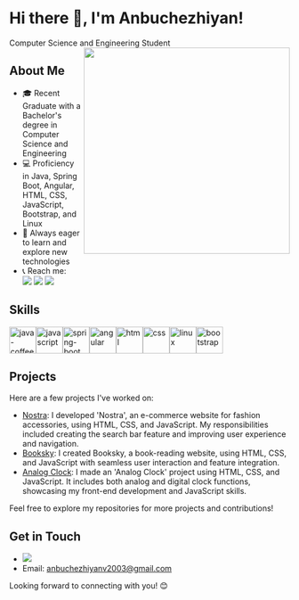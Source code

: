 # Hi there 👋, I'm Anbuchezhiyan! 

Computer Science and Engineering Student
<img align="right" width="370" src="https://i.pinimg.com/originals/47/f0/34/47f0342cec72b800463bf003eac1257e.gif">

## About Me

- 🎓 Recent Graduate with a Bachelor's degree in Computer Science and Engineering
- 💻 Proficiency in Java, Spring Boot, Angular, HTML, CSS, JavaScript, Bootstrap, and Linux
- 🌱  Always eager to learn and explore new technologies
- 📞 Reach me:
  <br/>
  [<img src="https://img.shields.io/badge/LinkedIn-0077B5?style=for-the-badge&logo=linkedin&logoColor=white" />](https://www.linkedin.com/in/anbuchezhiyanv) [<img src="https://img.shields.io/badge/Instagram-E4405F?style=for-the-badge&logo=instagram&logoColor=white"/>](https://www.instagram.com/__anbu___._?igsh=MWE4c2oxcWxlOTdtMA==)
  [<img src="https://img.shields.io/badge/LeetCode-FFA116?style=for-the-badge&logo=leetcode&logoColor=white" />](https://leetcode.com/u/Anbuchezhiyanv)
## Skills
<img width="48" height="48" src="https://img.icons8.com/color/48/java-coffee-cup-logo--v1.png" alt="java-coffee-cup-logo--v1"/><img width="48" height="48" src="https://img.icons8.com/fluency/48/javascript.png" alt="javascript"/><img width="48" height="48" src="https://img.icons8.com/color/48/spring-logo.png" alt="spring-boot" /><img width="48" height="48" src="https://img.icons8.com/color/48/angularjs.png" alt="angular" /><img width="48" height="48" src="https://img.icons8.com/color/48/html-5--v1.png" alt="html" /><img width="48" height="48" src="https://img.icons8.com/color/48/css3.png" alt="css" /><img width="48" height="48" src="https://img.icons8.com/color/48/linux.png" alt="linux" /><img width="48" height="48" src="https://img.icons8.com/color/48/bootstrap.png" alt="bootstrap" />


## Projects

Here are a few projects I've worked on:

- [Nostra](https://nostraecomerce-60028970174.development.catalystserverless.in/app/index.html):
 I developed 'Nostra', an e-commerce website for fashion accessories, using HTML, CSS, and JavaScript. My responsibilities included creating the search bar feature and improving user experience and navigation.
- [Booksky](https://booksky-60028970174.development.catalystserverless.in/app/index.html):
 I created Booksky, a book-reading website, using HTML, CSS, and JavaScript with seamless user interaction and feature integration.
- [Analog Clock](https://analog-clock-60028970174.development.catalystserverless.in/app/index.html):
 I made an 'Analog Clock' project using HTML, CSS, and JavaScript. It includes both analog and digital clock functions, showcasing my front-end development and JavaScript skills.

Feel free to explore my repositories for more projects and contributions!

## Get in Touch

- [<img src="https://img.shields.io/badge/LinkedIn-0077B5?style=for-the-badge&logo=linkedin&logoColor=white" />](https://www.linkedin.com/in/anbuchezhiyan/)
- Email: anbuchezhiyanv2003@gmail.com

Looking forward to connecting with you! 😊
